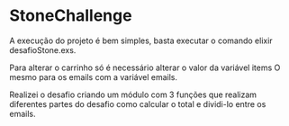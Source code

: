# StoneChallenge

A execução do projeto é bem simples, basta executar o comando elixir desafioStone.exs.

Para alterar o carrinho só é necessário alterar o valor da variável items
O mesmo para os emails com a variável emails.

Realizei o desafio criando um módulo com 3 funções que realizam diferentes partes do desafio
como calcular o total e dividi-lo entre os emails.
